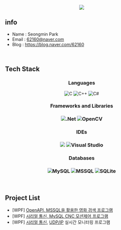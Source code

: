 <p align='center'>
  <a href="https://github.com/SeoDongWoo1216">
    <img src="https://capsule-render.vercel.app/api?type=waving&color=gradient&fontColor=FFFFFF&height=300&section=header&text=Seongmin&fontSize=50"/> 
  </a>
</p>

## info
- Name : Seongmin Park
- Email : 62160@naver.com
- Blog : https://blog.naver.com/62160
</br>

## Tech Stack
<h3 align='center'>Languages</h3>
<p align='center'>
<img alt="C" src="https://img.shields.io/badge/c-%2300599C.svg?style=flat&logo=c&logoColor=white"/>
<img alt="C++" src="https://img.shields.io/badge/c++-%2300599C.svg?style=flat&logo=c%2B%2B&logoColor=white"/>
<img alt="C#" src="https://img.shields.io/badge/c%23-%23239120.svg?style=flat&logo=c-sharp&logoColor=white"/>
<h3 align='center'>Frameworks and Libraries<h3>
  
<p align='center'>
<img alt=".Net" src="https://img.shields.io/badge/.NET-5C2D91?style=flat&logo=.net&logoColor=white"/>
<img alt="OpenCV" src="https://img.shields.io/badge/opencv-%23white.svg?style=flat&logo=opencv&logoColor=white"/>
</p>

<h3 align='center'>IDEs<h3>
<p align='center'>
<img src="https://img.shields.io/badge/Arduino-00979D?style=flat&logo=Arduino&logoColor=white"/>
<img alt="Visual Studio" src="https://img.shields.io/badge/VisualStudio-5C2D91.svg?style=flat&logo=visual-studio&logoColor=white"/>
</br>

</p>
  
<h3 align='center'>Databases<h3>
<p align='center'>
<img alt="MySQL" src="https://img.shields.io/badge/mysql-%2300f.svg?style=flat&logo=mysql&logoColor=white"/>
<img alt="MSSQL" src="https://img.shields.io/badge/mssql-CC2927.svg?style=flat&logo=microsoftsqlserver&logoColor=white"/>
<img alt="SQLite" src="https://img.shields.io/badge/sqlite-%2307405e.svg?style=flat&logo=sqlite&logoColor=white"/>
</p>
<br/>

## Project List
- [WPF] [OpenAPI, MSSQL을 활용한 영화 검색 프로그램](https://github.com/seongminm/MovieFinder)
- [WPF] [시리얼 통신, MySQL CNC 모션제어 프로그램](https://github.com/seongminm/GrblController)
- [WPF] [시리얼 통신](https://github.com/seongminm/FDM3D_Monitoring), [UDP/IP](https://github.com/seongminm/DED3D_Monitoring) 실시간 모니터링 프로그램



